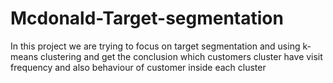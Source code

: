 # Mcdonald-Target-segmentation
In this project we are trying to focus on target segmentation and using k-means clustering and get the conclusion which customers cluster have visit frequency and also behaviour of customer inside each cluster

